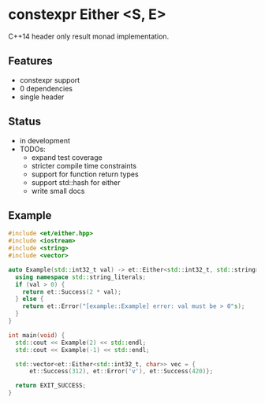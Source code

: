 # constexpr Either <S, E>

C++14 header only result monad implementation.

## Features

- constexpr support
- 0 dependencies
- single header

## Status

- in development
- TODOs:
    - expand test coverage
    - stricter compile time constraints
    - support for function return types
    - support std::hash for either
    - write small docs

## Example

```c++
#include <et/either.hpp>
#include <iostream>
#include <string>
#include <vector>

auto Example(std::int32_t val) -> et::Either<std::int32_t, std::string> {
  using namespace std::string_literals;
  if (val > 0) {
    return et::Success(2 * val);
  } else {
    return et::Error("[example::Example] error: val must be > 0"s);
  }
}

int main(void) {
  std::cout << Example(2) << std::endl;
  std::cout << Example(-1) << std::endl;

  std::vector<et::Either<std::int32_t, char>> vec = {
      et::Success(312), et::Error('v'), et::Success(420)};

  return EXIT_SUCCESS;
}
```